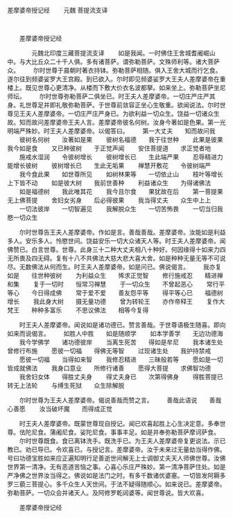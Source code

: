   差摩婆帝授记经
                        　　元魏 菩提流支译

                        
        　      


　　差摩婆帝授记经

　　　　元魏北印度三藏菩提流支译
　　如是我闻。一时佛住王舍城耆阇崛山中。与大比丘众二十千人俱。多有诸菩萨。谓弥勒菩萨。文殊师利等。诸大菩萨众。
　　尔时世尊于晨朝时著衣持钵。弥勒菩萨相随。俱入王舍大城而行乞食。遂尔往到频婆娑罗大王宫殿。到已欲入。尔时即见频婆娑罗大王夫人差摩婆帝在重楼上。既见世尊心更清净。从楼而下敷大价衣名波都拏。如来坐上。弥勒菩萨坐尼师坛。
　　尔时世尊弥勒菩萨二俱坐已。时王夫人差摩婆帝。一切庄严庄严其身。礼世尊足并即礼敬弥勒菩萨。于世尊前敛容正坐心生敬重。欲闻说法。尔时世尊见王夫人差摩婆帝。一切庄严庄严身已。为欲利益一切众生。饶益一切诸众生故。知而故问差摩婆帝王夫人言。差摩婆帝彼名何树。汝身今著如是色果。第一光明端严殊妙。时王夫人差摩婆帝。以偈答曰。
　　第一大丈夫　　知而故问我
　　彼树名何树　　汝著如是果
　　彼树名福德　　我于往世种
　　此果是彼果　　我今如是食
　　又已种彼树　　于正觉声闻
　　安住菩提道　　求正觉者地
　　施戒水湿润　　令彼树增长
　　彼树增长已　　生此端严果
　　忍辱精进力　　能增长彼树
　　彼树增长已　　生此无垢果
　　禅慧开敷花　　令彼树端严
　　我今食此果　　如世尊所见
　　如树林果等　　一切依止山
　　枝叶等增长　　上下皆不动
　　如是彼大树　　我前世善种
　　利益诸众生　　为得诸佛法
　　如是福德树　　我此唯其花
　　我今且尔食　　果犹故在后
　　第一菩提果　　无上佛菩提
　　舍妇女劣身　　后必得彼果
　　我当得丈夫　　众生中上上
　　一切法彼岸　　一切智遍见
　　我解脱众生　　一切苦怖畏
　　一切当归我　　愍一切众生

　　尔时世尊告王夫人差摩婆帝。作如是言。善哉善哉。差摩婆帝。汝能如是利益多人。安乐多人。怜愍世间。饶益安乐一切大众诸天人等。时王夫人差摩婆帝。闻佛赞已。白言世尊。世尊。此身三十二种大丈夫相八十种好。何因缘得十如来力四无所畏及四无碍。复有十八不共佛法大慈大悲大喜大舍。如是种种无量无等不可说尽。无数佛法从何而生。时王夫人差摩婆帝。如是问已。佛说偈言。
　　我亦复如是　　往世种彼树
　　为利益众生　　悕求正觉智
　　修行施戒忍　　精进禅和集
　　复于一切时　　恒常习禅慧
　　于一切众生　　不曾起恶心
　　常行平等心　　今日得成佛
　　常于爱不爱　　善友怨平等
　　得平等心已　　福德树增长
　　我此身大树　　摄无量功德
　　曾为转轮王　　亦作帝释王
　　复作大梵王　　种种多富乐
　　不思议佛法　　相等今复得

　　时王夫人差摩婆帝。闻说如是诸功德已。赞言善哉。于世尊语极生随喜。即向如来而说偈言。
　　如胜人中胜　　如是随顺学
　　如本学善学　　无边功德海
　　我今学佛学　　诸功德彼岸
　　当离生死苦　　得如是牟尼
　　我本诸生处　　曾修行布施
　　愿彼一切福　　得佛无等智
　　过现诸生处　　我护持禁戒
　　愿彼一切福　　当得如来智
　　我修忍精进　　三昧般若等
　　愿如是一切　　皆成就佛法
　　我身口意业　　所修行诸善
　　愿得大菩提　　求佛智功德
　　我舍妇女体　　得胜丈夫身
　　得丈夫身已　　次第得佛身
　　得胜菩提已　　转无上法轮
　　与缚生死狱　　众生除解脱

　　尔时世尊为王夫人差摩婆帝。偈说善哉而赞之言。
　　善哉此语说　　善哉心善愿
　　汝当破坏魔　　而得成正觉

　　时王夫人差摩婆帝。既蒙世尊现自授记。闻已欢喜起胜上心生决定意。多奉世尊。佉陀尼食。蒲阇尼食。娑陀尼食。事事丰足。如是并奉弥勒菩萨摩诃萨食。
　　尔时世尊既食。食已离钵洗手。既洗手已。为王夫人差摩婆帝复更说法。示已教已。劝已导已。令欢喜已。与授记言。差摩婆帝。汝于未来过无量劫当得作佛。号曰功德宝胜如来应正遍知明行足善逝世间解无上士调御丈夫天人师佛世尊。汝佛世界第一清净。无有恶道苦恼之事。心喜心乐庄严殊妙。第一清净菩萨住处。如是严净佛之世界汝当得之。佛说如是法门之时。有多千数诸优婆塞。一切皆发阿耨多罗三藐三菩提心。多千众生人天世间。于法不疑得随顺心。如来说已。差摩婆帝。弥勒菩萨。一切众会并诸天人。及阿修罗乾闼婆等。闻世尊说。皆大欢喜。

　　差摩婆帝授记经


